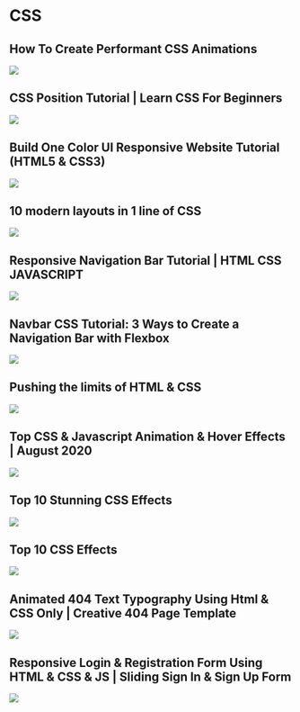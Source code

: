 # CSS

## How To Create Performant CSS Animations
[![](https://img.youtube.com/vi/4PStxeSIL9I/0.jpg)](https://www.youtube.com/watch?v=4PStxeSIL9I)

## CSS Position Tutorial | Learn CSS For Beginners
[![](https://img.youtube.com/vi/gD3G67oPg-w/0.jpg)](https://www.youtube.com/watch?v=gD3G67oPg-w)

## Build One Color UI Responsive Website Tutorial (HTML5 & CSS3)
[![](https://img.youtube.com/vi/2IjyqauKumE/0.jpg)](https://www.youtube.com/watch?v=2IjyqauKumE)

## 10 modern layouts in 1 line of CSS
[![](https://img.youtube.com/vi/qm0IfG1GyZU/0.jpg)](https://www.youtube.com/watch?v=qm0IfG1GyZU)

## Responsive Navigation Bar Tutorial | HTML CSS JAVASCRIPT
[![](https://img.youtube.com/vi/gXkqy0b4M5g/0.jpg)](https://www.youtube.com/watch?v=gXkqy0b4M5g)

## Navbar CSS Tutorial: 3 Ways to Create a Navigation Bar with Flexbox
[![](https://img.youtube.com/vi/PwWHL3RyQgk/0.jpg)](https://www.youtube.com/watch?v=PwWHL3RyQgk)

## Pushing the limits of HTML & CSS
[![](https://img.youtube.com/vi/ECsvqHoFZm8/0.jpg)](https://www.youtube.com/watch?v=ECsvqHoFZm8)

## Top CSS & Javascript Animation & Hover Effects | August 2020
[![](https://img.youtube.com/vi/S4HSEbWPqlA/0.jpg)](https://www.youtube.com/watch?v=S4HSEbWPqlA)

## Top 10 Stunning CSS Effects
[![](https://img.youtube.com/vi/KYOYVZcZYAI/0.jpg)](https://www.youtube.com/watch?v=KYOYVZcZYAI)

## Top 10 CSS Effects
[![](https://img.youtube.com/vi/yI0X4e7bxHU/0.jpg)](https://www.youtube.com/watch?v=yI0X4e7bxHU)

## Animated 404 Text Typography Using Html & CSS Only | Creative 404 Page Template
[![](https://img.youtube.com/vi/TjIdnjjDbcs/0.jpg)](https://www.youtube.com/watch?v=TjIdnjjDbcs)

## Responsive Login & Registration Form Using HTML & CSS & JS | Sliding Sign In & Sign Up Form
[![](https://img.youtube.com/vi/piG91X4sV2U/0.jpg)](https://www.youtube.com/watch?v=piG91X4sV2U)
